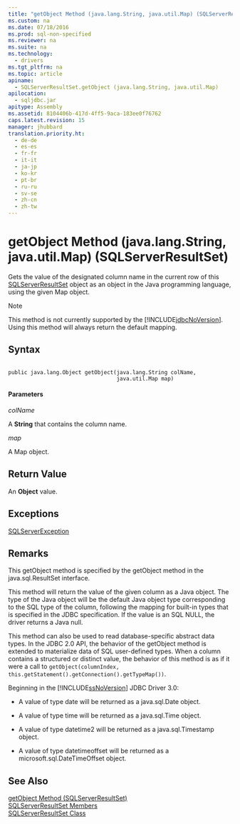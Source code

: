 ```yaml
---
title: "getObject Method (java.lang.String, java.util.Map) (SQLServerResultSet)"
ms.custom: na
ms.date: 07/18/2016
ms.prod: sql-non-specified
ms.reviewer: na
ms.suite: na
ms.technology: 
  - drivers
ms.tgt_pltfrm: na
ms.topic: article
apiname: 
  - SQLServerResultSet.getObject (java.lang.String, java.util.Map)
apilocation: 
  - sqljdbc.jar
apitype: Assembly
ms.assetid: 8104406b-417d-4ff5-9aca-183ee0f76762
caps.latest.revision: 15
manager: jhubbard
translation.priority.ht: 
  - de-de
  - es-es
  - fr-fr
  - it-it
  - ja-jp
  - ko-kr
  - pt-br
  - ru-ru
  - sv-se
  - zh-cn
  - zh-tw
---
```

# getObject Method (java.lang.String, java.util.Map) (SQLServerResultSet)
  Gets the value of the designated column name in the current row of this [SQLServerResultSet](../content/SQLServerResultSet-Class.md) object as an object in the Java programming language, using the given Map object.  
  
> [!NOTE]  
>  This method is not currently supported by the [!INCLUDE[jdbcNoVersion](../content/includes/jdbcNoVersion_md.md)]. Using this method will always return the default mapping.  
  
## Syntax  
  
```  
  
public java.lang.Object getObject(java.lang.String colName,  
                                  java.util.Map map)  
```  
  
#### Parameters  
 *colName*  
  
 A **String** that contains the column name.  
  
 *map*  
  
 A Map object.  
  
## Return Value  
 An **Object** value.  
  
## Exceptions  
 [SQLServerException](../content/SQLServerException-Class.md)  
  
## Remarks  
 This getObject method is specified by the getObject method in the java.sql.ResultSet interface.  
  
 This method will return the value of the given column as a Java object. The type of the Java object will be the default Java object type corresponding to the SQL type of the column, following the mapping for built-in types that is specified in the JDBC specification. If the value is an SQL NULL, the driver returns a Java null.  
  
 This method can also be used to read database-specific abstract data types. In the JDBC 2.0 API, the behavior of the getObject method is extended to materialize data of SQL user-defined types. When a column contains a structured or distinct value, the behavior of this method is as if it were a call to `getObject(columnIndex, this.getStatement().getConnection().getTypeMap())`.  
  
 Beginning in the [!INCLUDE[ssNoVersion](../content/includes/ssNoVersion_md.md)] JDBC Driver 3.0:  
  
-   A value of type date will be returned as a java.sql.Date object.  
  
-   A value of type time will be returned as a java.sql.Time object.  
  
-   A value of type datetime2 will be returned as a java.sql.Timestamp object.  
  
-   A value of type datetimeoffset will be returned as a microsoft.sql.DateTimeOffset object.  
  
## See Also  
 [getObject Method &#40;SQLServerResultSet&#41;](../content/getObject-Method--SQLServerResultSet-.md)   
 [SQLServerResultSet Members](../content/SQLServerResultSet-Members.md)   
 [SQLServerResultSet Class](../content/SQLServerResultSet-Class.md)  
  
  
